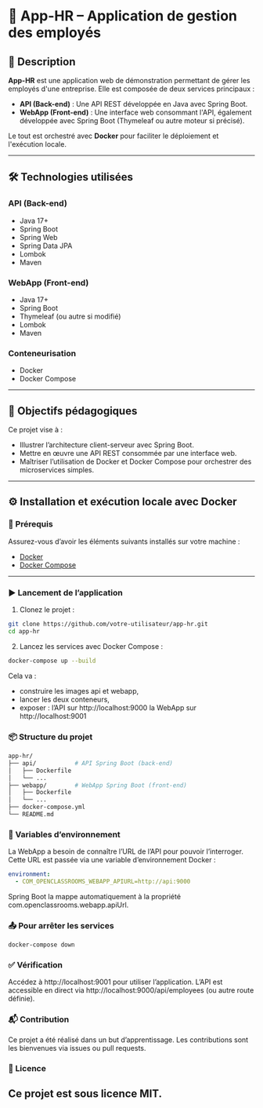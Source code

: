 # 💼 App-HR – Application de gestion des employés

## 📌 Description

**App-HR** est une application web de démonstration permettant de gérer les employés d'une entreprise. Elle est composée de deux services principaux :
- **API (Back-end)** : Une API REST développée en Java avec Spring Boot.
- **WebApp (Front-end)** : Une interface web consommant l'API, également développée avec Spring Boot (Thymeleaf ou autre moteur si précisé).

Le tout est orchestré avec **Docker** pour faciliter le déploiement et l'exécution locale.

---

## 🛠️ Technologies utilisées

### API (Back-end)
- Java 17+
- Spring Boot
- Spring Web
- Spring Data JPA
- Lombok
- Maven

### WebApp (Front-end)
- Java 17+
- Spring Boot
- Thymeleaf (ou autre si modifié)
- Lombok
- Maven

### Conteneurisation
- Docker
- Docker Compose

---

## 🚀 Objectifs pédagogiques

Ce projet vise à :
- Illustrer l’architecture client-serveur avec Spring Boot.
- Mettre en œuvre une API REST consommée par une interface web.
- Maîtriser l’utilisation de Docker et Docker Compose pour orchestrer des microservices simples.

---

## ⚙️ Installation et exécution locale avec Docker

### 📁 Prérequis

Assurez-vous d’avoir les éléments suivants installés sur votre machine :
- [Docker](https://www.docker.com/)
- [Docker Compose](https://docs.docker.com/compose/)

---

### ▶️ Lancement de l’application

1. Clonez le projet :

```bash
git clone https://github.com/votre-utilisateur/app-hr.git
cd app-hr
```

2. Lancez les services avec Docker Compose :

```bash
docker-compose up --build
```
Cela va :
- construire les images api et webapp,
- lancer les deux conteneurs,
- exposer :
          l’API sur http://localhost:9000
          la WebApp sur http://localhost:9001

### 📦 Structure du projet
```graphql
app-hr/
├── api/           # API Spring Boot (back-end)
│   ├── Dockerfile
│   └── ...
├── webapp/        # WebApp Spring Boot (front-end)
│   ├── Dockerfile
│   └── ...
├── docker-compose.yml
└── README.md
```


### 🔧 Variables d’environnement
La WebApp a besoin de connaître l’URL de l’API pour pouvoir l’interroger. Cette URL est passée via une variable d’environnement Docker :

```yaml
environment:
  - COM_OPENCLASSROOMS_WEBAPP_APIURL=http://api:9000
```

Spring Boot la mappe automatiquement à la propriété com.openclassrooms.webapp.apiUrl.

### 📤 Pour arrêter les services
```bash
docker-compose down
```

### ✅ Vérification
Accédez à http://localhost:9001 pour utiliser l’application.
L’API est accessible en direct via http://localhost:9000/api/employees (ou autre route définie).

### 📬 Contribution
Ce projet a été réalisé dans un but d’apprentissage. Les contributions sont les bienvenues via issues ou pull requests.

### 📄 Licence
Ce projet est sous licence MIT.
----






